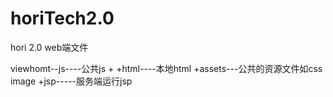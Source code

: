horiTech2.0
===========

hori 2.0 web端文件

viewhomt--js----公共js
        +
        +html----本地html
        +assets---公共的资源文件如css image
        +jsp-----服务端运行jsp
